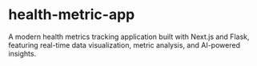 # health-metric-app
A modern health metrics tracking application built with Next.js and Flask, featuring real-time data visualization, metric analysis, and AI-powered insights.
